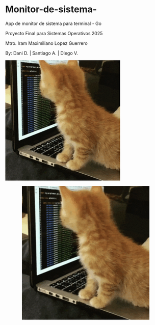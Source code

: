 # Monitor-de-sistema-
App de monitor de sistema para terminal - Go

Proyecto Final para Sistemas Operativos 2025

Mtro. Iram Maximiliano Lopez Guerrero

By: Dani D. | Santiago A. | Diego V.

![Cat Coding](./assets/Cat%20Coding%20GIF.gif)
<p align="center">
  <img src="./assets/Cat%20Coding%20Gif.gif" width="400">
</p>
